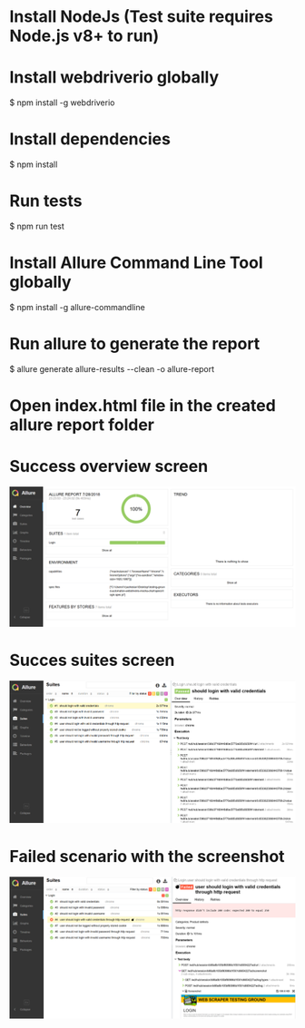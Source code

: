 # Install NodeJs (Test suite requires Node.js v8+ to run)

# Install webdriverio globally

$ npm install -g webdriverio

# Install dependencies

$ npm install

# Run tests

$ npm run test

# Install Allure Command Line Tool globally

$ npm install -g allure-commandline
 
# Run allure to generate the report

$ allure generate allure-results --clean -o allure-report

# Open index.html file in the created allure report folder

# Success overview screen 

![Alt text](./readme_screenshots/Success_Overview.png?raw=true "Title")

# Succes suites screen

![Alt text](./readme_screenshots/Success_Suites.png?raw=true "Title")

# Failed scenario with the screenshot

![Alt text](./readme_screenshots/Error.png?raw=true "Title")



